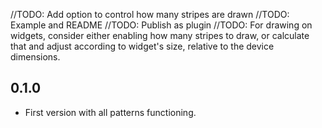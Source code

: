 //TODO: Add option to control how many stripes are drawn
//TODO: Example and README
//TODO: Publish as plugin
//TODO: For drawing on widgets, consider either enabling how many stripes to draw, or calculate that and adjust according to widget's size, relative to the device dimensions.

## 0.1.0

* First version with all patterns functioning.
